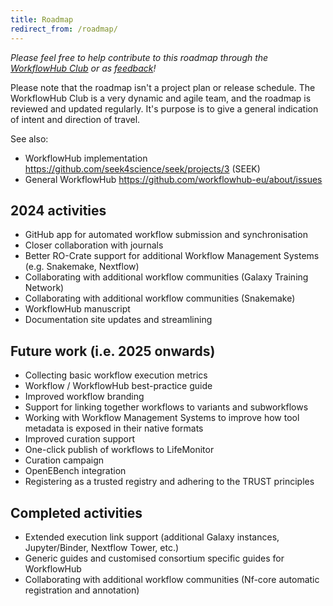 ```yaml
---
title: Roadmap
redirect_from: /roadmap/
---
```



_Please feel free to help contribute to this roadmap through the [WorkflowHub Club](/community/) or as [feedback](https://workflowhub.eu/home/feedback)!_

Please note that the roadmap isn't a project plan or release schedule. 
The WorkflowHub Club is a very dynamic and agile team, and the roadmap is reviewed and updated regularly. 
It's purpose is to give a general indication of intent and direction of travel. 

See also:
  * WorkflowHub implementation <https://github.com/seek4science/seek/projects/3> (SEEK)
  * General WorkflowHub <https://github.com/workflowhub-eu/about/issues>

<!--
## Done
* [bio.tools](https://bio.tools) integration
* Front page redesign
* Improved user registration flow
* Displaying workflow test status via LifeMonitor API
* RO-Crate profile to describe Workflow Runs, including provenance and results
* UX improvements in light of UX study results

## Remove
* Nextflow -> Abstract CWL (**volunteers needed**, potential research/MsC project?)
* Execution support for other workflow types
* Search/filtering improvements
-->

## 2024 activities

* GitHub app for automated workflow submission and synchronisation
* Closer collaboration with journals
* Better RO-Crate support for additional Workflow Management Systems (e.g. Snakemake, Nextflow)
* Collaborating with additional workflow communities (Galaxy Training Network)
* Collaborating with additional workflow communities (Snakemake)
* WorkflowHub manuscript
* Documentation site updates and streamlining


## Future work (i.e. 2025 onwards)

* Collecting basic workflow execution metrics
* Workflow / WorkflowHub best-practice guide
* Improved workflow branding
* Support for linking together workflows to variants and subworkflows
* Working with Workflow Management Systems to improve how tool metadata is exposed in their native formats
* Improved curation support
* One-click publish of workflows to LifeMonitor
* Curation campaign
* OpenEBench integration
* Registering as a trusted registry and adhering to the TRUST principles


## Completed activities

* Extended execution link support (additional Galaxy instances, Jupyter/Binder, Nextflow Tower, etc.)
* Generic guides and customised consortium specific guides for WorkflowHub
* Collaborating with additional workflow communities (Nf-core automatic registration and annotation)

